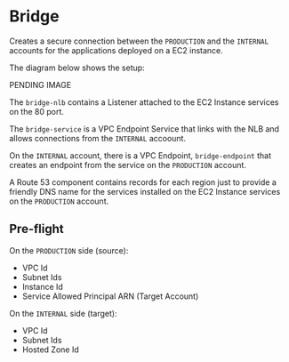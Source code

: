 # Bridge

Creates a secure connection between the `PRODUCTION` and the `INTERNAL` accounts for the applications deployed on a EC2 instance.

The diagram below shows the setup:

PENDING IMAGE

The `bridge-nlb` contains a Listener attached to the EC2 Instance services on the 80 port.

The `bridge-service` is a VPC Endpoint Service that links with the NLB and allows connections from the `INTERNAL` accoount.

On the `INTERNAL` account, there is a VPC Endpoint, `bridge-endpoint` that creates an endpoint from the service on the `PRODUCTION` account.

A Route 53 component contains records for each region just to provide a friendly DNS name for the services installed on the EC2 Instance services on the `PRODUCTION` account.

## Pre-flight

On the `PRODUCTION` side (source):

 - VPC Id
 - Subnet Ids
 - Instance Id
 - Service Allowed Principal ARN (Target Account)

On the `INTERNAL` side (target):

 - VPC Id
 - Subnet Ids
 - Hosted Zone Id
